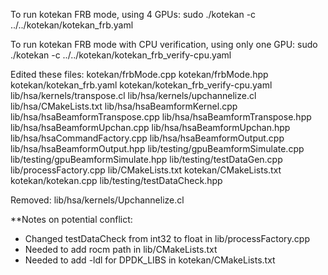 To run kotekan FRB mode, using 4 GPUs:
sudo ./kotekan -c ../../kotekan/kotekan_frb.yaml

To run kotekan FRB mode with CPU verification, using only one GPU:
sudo ./kotekan -c ../../kotekan/kotekan_frb_verify-cpu.yaml

Edited these files:
kotekan/frbMode.cpp
kotekan/frbMode.hpp
kotekan/kotekan_frb.yaml
kotekan/kotekan_frb_verify-cpu.yaml
lib/hsa/kernels/transpose.cl
lib/hsa/kernels/upchannelize.cl
lib/hsa/CMakeLists.txt
lib/hsa/hsaBeamformKernel.cpp
lib/hsa/hsaBeamformTranspose.cpp
lib/hsa/hsaBeamformTranspose.hpp
lib/hsa/hsaBeamformUpchan.cpp
lib/hsa/hsaBeamformUpchan.hpp
lib/hsa/hsaCommandFactory.cpp
lib/hsa/hsaBeamformOutput.cpp
lib/hsa/hsaBeamformOutput.hpp
lib/testing/gpuBeamformSimulate.cpp
lib/testing/gpuBeamformSimulate.hpp
lib/testing/testDataGen.cpp
lib/processFactory.cpp
lib/CMakeLists.txt
kotekan/CMakeLists.txt
kotekan/kotekan.cpp
lib/testing/testDataCheck.hpp

Removed:
lib/hsa/kernels/Upchannelize.cl

**Notes on potential conflict:
- Changed testDataCheck from int32 to float in lib/processFactory.cpp
- Needed to add rocm path in lib/CMakeLists.txt
- Needed to add -ldl for DPDK_LIBS in kotekan/CMakeLists.txt
